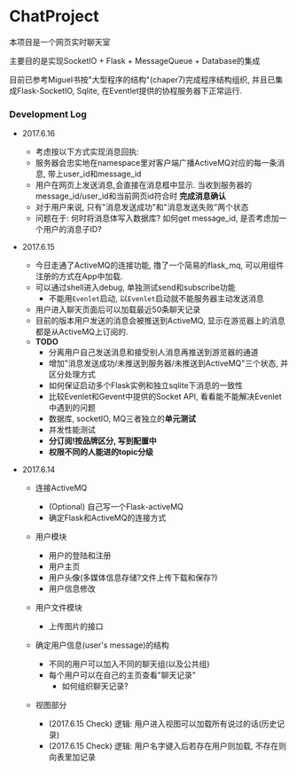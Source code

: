 # ChatProject
本项目是一个网页实时聊天室

主要目的是实现SocketIO + Flask + MessageQueue + Database的集成

目前已参考Miguel书按"大型程序的结构"(chaper7)完成程序结构组织, 
并且已集成Flask-SocketIO, Sqlite, 在Eventlet提供的协程服务器下正常运行.


### Development Log
- 2017.6.16
    - 考虑按以下方式实现消息回执:
    - 服务器会忠实地在namespace里对客户端广播ActiveMQ对应的每一条消息, 带上user_id和message_id
    - 用户在网页上发送消息,会直接在消息框中显示. 当收到服务器的message_id/user_id和当前网页id符合时
    **完成消息确认**
    - 对于用户来说, 只有"消息发送成功"和"消息发送失败"两个状态
    - 问题在于: 何时将消息体写入数据库? 如何get message_id, 是否考虑加一个用户的消息子ID?


- 2017.6.15
    - 今日走通了ActiveMQ的连接功能, 撸了一个简易的flask_mq, 可以用组件注册的方式在App中加载.
    - 可以通过shell进入debug, 单独测试send和subscribe功能
        - 不能用`Evenlet`启动, 以`Evenlet`启动就不能服务器主动发送消息
    - 用户进入聊天页面后可以加载最近50条聊天记录
    - 目前的版本用户发送的消息会被推送到ActiveMQ, 显示在游览器上的消息都是从ActiveMQ上订阅的.
    - **TODO**
        - 分离用户自己发送消息和接受别人消息再推送到游览器的通道
        - 增加"消息发送成功/未推送到服务器/未推送到ActiveMQ"三个状态, 并区分处理方式
        - 如何保证启动多个Flask实例和独立sqlite下消息的一致性
        - 比较Evenlet和Gevent中提供的Socket API, 看看能不能解决Evenlet中遇到的问题
        - 数据库, socketIO, MQ三者独立的**单元测试**
        - 并发性能测试
        - **分订阅!按品牌区分, 写到配置中**
        - **权限不同的人能进的topic分级**
        


- 2017.6.14
    - 连接ActiveMQ
        - (Optional) 自己写一个Flask-activeMQ
        - 确定Flask和ActiveMQ的连接方式
    
    - 用户模块
        - 用户的登陆和注册
        - 用户主页
        - 用户头像(多媒体信息存储?文件上传下载和保存?)
        - 用户信息修改
    
    - 用户文件模块
        - 上传图片的接口
    
    - 确定用户信息(user's message)的结构
        - 不同的用户可以加入不同的聊天组(以及公共组)
        - 每个用户可以在自己的主页查看"聊天记录"
            - 如何组织聊天记录?
            
    - 视图部分
        -  (2017.6.15 Check) 逻辑: 用户进入视图可以加载所有说过的话(历史记录)
        -  (2017.6.15 Check) 逻辑: 用户名字键入后若存在用户则加载, 不存在则向表里加记录
        